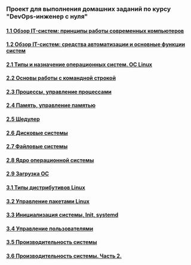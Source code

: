 ### Проект для выполнения домашних заданий по курсу "DevOps-инженер с нуля"

#### [1.1 Обзор IT-систем: принципы работы современных компьютеров](/lesson1 "readme.md")
#### [1.2 Обзор IT-систем: cредства автоматизации и основные функции систем](/lesson2 "readme.md")
#### [2.1 Типы и назначение операционных систем. ОС Linux](/lesson3 "readme.md")
#### [2.2 Основы работы с командной строкой](/lesson4 "readme.md")
#### [2.3 Процессы, управление процессами](/lesson5 "readme.md")
#### [2.4 Память, управление памятью](/lesson6 "readme.md")
#### [2.5 Шедулер](/lesson7 "readme.md")
#### [2.6 Дисковые системы](/lesson8 "readme.md")
#### [2.7 Файловые системы](/lesson9 "readme.md")
#### [2.8 Ядро операционной системы](/lesson10 "readme.md")
#### [2.9 Загрузка ОС](/lesson11 "readme.md")
#### [3.1 Типы дистрибутивов Linux](/lesson12 "readme.md")
#### [3.2 Управление пакетами Linux](/lesson13 "readme.md")
#### [3.3 Инициализация системы, Init, systemd](/lesson14 "readme.md")
#### [3.4 Управление пользователями](/lesson15 "readme.md")
#### [3.5 Производительность системы](/lesson16 "readme.md")
#### [3.6 Производительность системы. Часть 2.](/lesson17 "readme.md")
